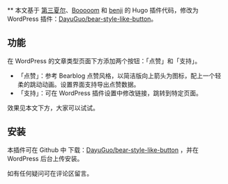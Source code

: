 ** 本文基于 [第三夏尔](https://thirdshire.com/hugo-stack-renovation-part-three/)、[Booooom](https://zhuzi.dev/posts/2025-01-12-open-heart/) 和 [benji](https://www.benji.dog/articles/interactions-or-reactions/) 的 Hugo 插件代码，修改为 WordPress 插件：[DayuGuo/bear-style-like-button](https://github.com/DayuGuo/bear-style-like-button)。

## 功能
在 WordPress 的文章类型页面下方添加两个按钮：「点赞」和「支持」。

- 「点赞」：参考 Bearblog 点赞风格，以简洁版向上箭头为图标，配上一个轻柔的跳动动画。设置界面支持导出点赞数据。
- 「支持」：可在 WordPress 插件设置中修改链接，跳转到特定页面。

效果见本文下方，大家可以试试。

## 安装
本插件可在 Github 中 下载：[DayuGuo/bear-style-like-button](https://github.com/DayuGuo/bear-style-like-button) ，并在 WordPress 后台上传安装。

如有任何疑问可在评论区留言。
